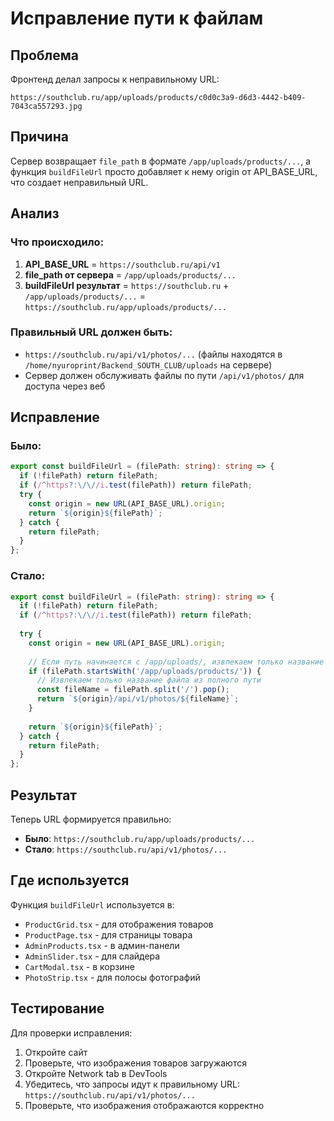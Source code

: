 # Исправление пути к файлам

## Проблема
Фронтенд делал запросы к неправильному URL:
```
https://southclub.ru/app/uploads/products/c0d0c3a9-d6d3-4442-b409-7043ca557293.jpg
```

## Причина
Сервер возвращает `file_path` в формате `/app/uploads/products/...`, а функция `buildFileUrl` просто добавляет к нему origin от API_BASE_URL, что создает неправильный URL.

## Анализ

### Что происходило:
1. **API_BASE_URL** = `https://southclub.ru/api/v1`
2. **file_path от сервера** = `/app/uploads/products/...`
3. **buildFileUrl результат** = `https://southclub.ru` + `/app/uploads/products/...` = `https://southclub.ru/app/uploads/products/...`

### Правильный URL должен быть:
- `https://southclub.ru/api/v1/photos/...` (файлы находятся в `/home/nyuroprint/Backend_SOUTH_CLUB/uploads` на сервере)
- Сервер должен обслуживать файлы по пути `/api/v1/photos/` для доступа через веб

## Исправление

### Было:
```typescript
export const buildFileUrl = (filePath: string): string => {
  if (!filePath) return filePath;
  if (/^https?:\/\//i.test(filePath)) return filePath;
  try {
    const origin = new URL(API_BASE_URL).origin;
    return `${origin}${filePath}`;
  } catch {
    return filePath;
  }
};
```

### Стало:
```typescript
export const buildFileUrl = (filePath: string): string => {
  if (!filePath) return filePath;
  if (/^https?:\/\//i.test(filePath)) return filePath;
  
  try {
    const origin = new URL(API_BASE_URL).origin;
    
    // Если путь начинается с /app/uploads/, извлекаем только название файла
    if (filePath.startsWith('/app/uploads/products/')) {
      // Извлекаем только название файла из полного пути
      const fileName = filePath.split('/').pop();
      return `${origin}/api/v1/photos/${fileName}`;
    }
    
    return `${origin}${filePath}`;
  } catch {
    return filePath;
  }
};
```

## Результат

Теперь URL формируется правильно:
- **Было**: `https://southclub.ru/app/uploads/products/...`
- **Стало**: `https://southclub.ru/api/v1/photos/...`

## Где используется

Функция `buildFileUrl` используется в:
- `ProductGrid.tsx` - для отображения товаров
- `ProductPage.tsx` - для страницы товара
- `AdminProducts.tsx` - в админ-панели
- `AdminSlider.tsx` - для слайдера
- `CartModal.tsx` - в корзине
- `PhotoStrip.tsx` - для полосы фотографий

## Тестирование

Для проверки исправления:
1. Откройте сайт
2. Проверьте, что изображения товаров загружаются
3. Откройте Network tab в DevTools
4. Убедитесь, что запросы идут к правильному URL: `https://southclub.ru/api/v1/photos/...`
5. Проверьте, что изображения отображаются корректно
